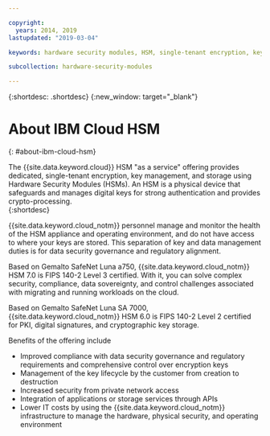 ```yaml
---

copyright:
  years: 2014, 2019
lastupdated: "2019-03-04"

keywords: hardware security modules, HSM, single-tenant encryption, key management, Gemalto SafeNet Luna, FIPS certified

subcollection: hardware-security-modules

---
```


{:shortdesc: .shortdesc}
{:new_window: target="_blank"}

# About IBM Cloud HSM
{: #about-ibm-cloud-hsm}

The {{site.data.keyword.cloud}} HSM "as a service" offering provides dedicated, single-tenant encryption, key management, and storage using Hardware Security Modules (HSMs). An HSM is a physical device that safeguards and manages digital keys for strong authentication and provides crypto-processing.  
{:shortdesc}

{{site.data.keyword.cloud_notm}} personnel manage and monitor the health of the HSM appliance and operating environment, and do not have access to where your keys are stored. This separation of key and data management duties is for data security governance and regulatory alignment.

Based on Gemalto SafeNet Luna a750, {{site.data.keyword.cloud_notm}} HSM 7.0 is FIPS 140-2 Level 3 certified. With it, you can solve complex security, compliance, data sovereignty, and control challenges associated with migrating and running workloads on the cloud.

Based on Gemalto SafeNet Luna SA 7000, {{site.data.keyword.cloud_notm}} HSM 6.0 is FIPS 140-2 Level 2 certified for PKI, digital signatures, and cryptographic key storage.

Benefits of the offering include

  * Improved compliance with data security governance and regulatory requirements and comprehensive control over encryption keys
  * Management of the key lifecycle by the customer from creation to destruction
  * Increased security from private network access
  * Integration of applications or storage services through APIs
  * Lower IT costs by using the {{site.data.keyword.cloud_notm}} infrastructure to manage the hardware, physical security, and operating environment
